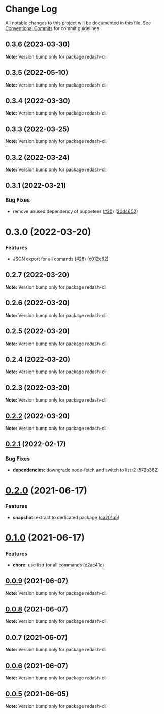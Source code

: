 # Change Log

All notable changes to this project will be documented in this file.
See [Conventional Commits](https://conventionalcommits.org) for commit guidelines.

## 0.3.6 (2023-03-30)

**Note:** Version bump only for package redash-cli





## 0.3.5 (2022-05-10)

**Note:** Version bump only for package redash-cli





## 0.3.4 (2022-03-30)

**Note:** Version bump only for package redash-cli





## 0.3.3 (2022-03-25)

**Note:** Version bump only for package redash-cli





## 0.3.2 (2022-03-24)

**Note:** Version bump only for package redash-cli





## 0.3.1 (2022-03-21)


### Bug Fixes

* remove unused dependency of puppeteer ([#30](https://github.com/marcolink/redash-tools/issues/30)) ([30d4652](https://github.com/marcolink/redash-tools/commit/30d4652aadb08019de229f5d23ba87555b90d701))





# 0.3.0 (2022-03-20)


### Features

* JSON export for all comands ([#28](https://github.com/marcolink/redash-tools/issues/28)) ([c012e62](https://github.com/marcolink/redash-tools/commit/c012e628c53f9be51e63dbf6d6bbc92eada5b917))





## 0.2.7 (2022-03-20)

**Note:** Version bump only for package redash-cli





## 0.2.6 (2022-03-20)

**Note:** Version bump only for package redash-cli





## 0.2.5 (2022-03-20)

**Note:** Version bump only for package redash-cli





## 0.2.4 (2022-03-20)

**Note:** Version bump only for package redash-cli





## 0.2.3 (2022-03-20)

**Note:** Version bump only for package redash-cli





## [0.2.2](https://github.com/marcolink/redash-tools/compare/redash-cli@0.2.1...redash-cli@0.2.2) (2022-03-20)

**Note:** Version bump only for package redash-cli





## [0.2.1](https://github.com/marcolink/redash-tools/compare/redash-cli@0.2.0...redash-cli@0.2.1) (2022-02-17)


### Bug Fixes

* **dependencies:** downgrade node-fetch and switch to listr2 ([572b362](https://github.com/marcolink/redash-tools/commit/572b3628d8e98a7d6eaa036a1bbccdb603ff9518))





# [0.2.0](https://github.com/marcolink/redash-tools/compare/redash-cli@0.1.0...redash-cli@0.2.0) (2021-06-17)


### Features

* **snapshot:** extract to dedicated package ([ca201b5](https://github.com/marcolink/redash-tools/commit/ca201b5d2ebca4707dffa9ddb3dadf8e9584cca5))





# [0.1.0](https://github.com/marcolink/redash-tools/compare/redash-cli@0.0.9...redash-cli@0.1.0) (2021-06-17)


### Features

* **chore:** use listr for all commands ([e2ac41c](https://github.com/marcolink/redash-tools/commit/e2ac41c10459d352e4faf437ef73558d7697088a))





## [0.0.9](https://github.com/marcolink/redash-tools/compare/redash-cli@0.0.7...redash-cli@0.0.9) (2021-06-07)

**Note:** Version bump only for package redash-cli





## [0.0.8](https://github.com/marcolink/redash-tools/compare/redash-cli@0.0.7...redash-cli@0.0.8) (2021-06-07)

**Note:** Version bump only for package redash-cli





## 0.0.7 (2021-06-07)

**Note:** Version bump only for package redash-cli





## [0.0.6](https://github.com/marcolink/redash-tools/compare/redash-cli@0.0.4...redash-cli@0.0.6) (2021-06-07)

**Note:** Version bump only for package redash-cli





## [0.0.5](https://github.com/marcolink/redash-tools/compare/redash-cli@0.0.4...redash-cli@0.0.5) (2021-06-05)

**Note:** Version bump only for package redash-cli
